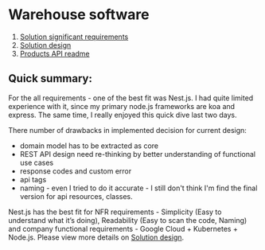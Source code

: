 # Warehouse software

1. [Solution significant requirements](https://github.com/spzm/warehouse/blob/main/docs/01-solution-significant-requirements.md)
2. [Solution design](https://github.com/spzm/warehouse/blob/main/docs/02-solution-design.md)
3. [Products API readme](https://github.com/spzm/warehouse/blob/main/products-api/README.md)

## Quick summary:

For the all requirements - one of the best fit was Nest.js. I had quite limited experience with it, since my
primary node.js frameworks are koa and express. The same time, I really enjoyed this quick dive last two days. 

There number of drawbacks in implemented decision for current design:
- domain model has to be extracted as core
- REST API design need re-thinking by better understanding of functional use cases
- response codes and custom error
- api tags
- naming - even I tried to do it accurate - I still don't think I'm find the final version for api resources, classes.

Nest.js has the best fit for NFR requirements - Simplicity (Easy to understand what it’s doing), Readability 
(Easy to scan the code, Naming) and company functional requirements - Google Cloud + Kubernetes + Node.js.
Please view more details on [Solution design](https://github.com/spzm/warehouse/blob/main/docs/02-solution-design.md).